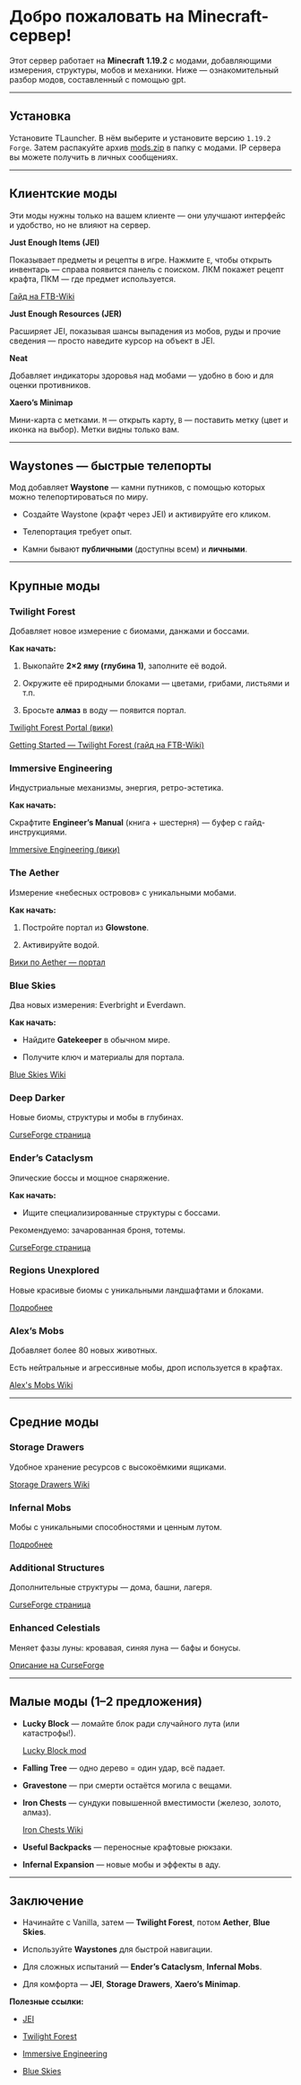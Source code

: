 #  Добро пожаловать на Minecraft-сервер!



Этот сервер работает на **Minecraft 1.19.2** с модами, добавляющими измерения, структуры, мобов и механики. Ниже — ознакомительный разбор модов, составленный с помощью gpt.



---


## Установка


Установите TLauncher. В нём выберите и установите версию `1.19.2 Forge`. Затем распакуйте архив [mods.zip](https://disk.yandex.ru/d/KIVhcpSVysjZ-w) в папку с модами. IP сервера вы можете получить в личных сообщениях.



---



##  Клиентские моды



Эти моды нужны только на вашем клиенте — они улучшают интерфейс и удобство, но не влияют на сервер.



**Just Enough Items (JEI)**  

Показывает предметы и рецепты в игре. Нажмите `E`, чтобы открыть инвентарь — справа появится панель с поиском. ЛКМ покажет рецепт крафта, ПКМ — где предмет используется.  

[Гайд на FTB-Wiki](https://ftbwiki.org/Just_Enough_Items?utm_source=chatgpt.com)



**Just Enough Resources (JER)**  

Расширяет JEI, показывая шансы выпадения из мобов, руды и прочие сведения — просто наведите курсор на объект в JEI.



**Neat**  

Добавляет индикаторы здоровья над мобами — удобно в бою и для оценки противников.



**Xaero’s Minimap**  

Мини-карта с метками. `M` — открыть карту, `B` — поставить метку (цвет и иконка на выбор). Метки видны только вам.



---



##  Waystones — быстрые телепорты



Мод добавляет **Waystone** — камни путников, с помощью которых можно телепортироваться по миру.



- Создайте Waystone (крафт через JEI) и активируйте его кликом.

- Телепортация требует опыт.

- Камни бывают **публичными** (доступны всем) и **личными**.



---



##  Крупные моды



### **Twilight Forest**  

Добавляет новое измерение с биомами, данжами и боссами.  

**Как начать:**  

1. Выкопайте **2×2 яму (глубина 1)**, заполните её водой.  

2. Окружите её природными блоками — цветами, грибами, листьями и т.п.  

3. Бросьте **алмаз** в воду — появится портал.  

[Twilight Forest Portal (вики)](https://twilightforest.fandom.com/wiki/Twilight_Forest_Portal)  

[Getting Started — Twilight Forest (гайд на FTB-Wiki)](https://m.ftbwiki.org/Tutorial%3AGetting_Started_%28Twilight_Forest%29)



### **Immersive Engineering**  

Индустриальные механизмы, энергия, ретро-эстетика.  

**Как начать:**  

Скрафтите **Engineer’s Manual** (книга + шестерня) — буфер с гайд-инструкциями.  

[Immersive Engineering (вики)](https://ftbwiki.org/Immersive_Engineering)



### **The Aether**  

Измерение «небесных островов» с уникальными мобами.  

**Как начать:**  

1. Постройте портал из **Glowstone**.  

2. Активируйте водой.  

[Вики по Aether — портал](https://aether.fandom.com/wiki/Portal)



### **Blue Skies**  

Два новых измерения: Everbright и Everdawn.  

**Как начать:**  

- Найдите **Gatekeeper** в обычном мире.  

- Получите ключ и материалы для портала.  

[Blue Skies Wiki](https://blue-skies.fandom.com/wiki/Blue_Skies_Wiki)



### **Deep Darker**  

Новые биомы, структуры и мобы в глубинах.  

[CurseForge страница](https://www.curseforge.com/minecraft/mc-mods/deeperdarker)



### **Ender’s Cataclysm**  

Эпические боссы и мощное снаряжение.  

**Как начать:**  

- Ищите специализированные структуры с боссами.  

Рекомендуемо: зачарованная броня, тотемы.  

[CurseForge страница](https://www.curseforge.com/minecraft/mc-mods/enders-cataclysm)



### **Regions Unexplored**  

Новые красивые биомы с уникальными ландшафтами и блоками.  

[Подробнее](https://www.curseforge.com/minecraft/mc-mods/regions-unexplored)



### **Alex’s Mobs**  

Добавляет более 80 новых животных.  

Есть нейтральные и агрессивные мобы, дроп используется в крафтах.  

[Alex's Mobs Wiki](https://alexsmobs.fandom.com/wiki/Alex%27s_Mobs_Wiki)



---



##  Средние моды



### **Storage Drawers**  

Удобное хранение ресурсов с высокоёмкими ящиками.  

[Storage Drawers Wiki](https://ftbwiki.org/Storage_Drawers)



### **Infernal Mobs**  

Мобы с уникальными способностями и ценным лутом.  

[Подробнее](https://ftbwiki.org/Infernal_Mobs)



### **Additional Structures**  

Дополнительные структуры — дома, башни, лагеря.  

[CurseForge страница](https://www.curseforge.com/minecraft/mc-mods/additional-structures)



### **Enhanced Celestials**  

Меняет фазы луны: кровавая, синяя луна — бафы и бонусы.  

[Описание на CurseForge](https://www.curseforge.com/minecraft/mc-mods/enhanced-celestials)



---



##  Малые моды (1–2 предложения)



- **Lucky Block** — ломайте блок ради случайного лута (или катастрофы!).  

  [Lucky Block mod](https://luckyblockmod.com/)  

- **Falling Tree** — одно дерево = один удар, всё падает.  

- **Gravestone** — при смерти остаётся могила с вещами.  

- **Iron Chests** — сундуки повышенной вместимости (железо, золото, алмаз).  

  [Iron Chests Wiki](https://ftbwiki.org/Iron_Chests)  

- **Useful Backpacks** — переносные крафтовые рюкзаки.  

- **Infernal Expansion** — новые мобы и эффекты в аду.



---



##  Заключение



- Начинайте с Vanilla, затем — **Twilight Forest**, потом **Aether**, **Blue Skies**.  

- Используйте **Waystones** для быстрой навигации.  

- Для сложных испытаний — **Ender’s Cataclysm**, **Infernal Mobs**.  

- Для комфорта — **JEI**, **Storage Drawers**, **Xaero’s Minimap**.



**Полезные ссылки:**  

- [JEI](https://ftbwiki.org/Just_Enough_Items)  

- [Twilight Forest](https://twilightforest.fandom.com/wiki/Twilight_Forest)  

- [Immersive Engineering](https://ftbwiki.org/Immersive_Engineering)  

- [Blue Skies](https://blue-skies.fandom.com/wiki/Blue_Skies_Wiki)

